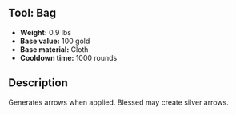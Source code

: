 ## Tool: Bag

- **Weight:** 0.9 lbs
- **Base value:** 100 gold
- **Base material:** Cloth
- **Cooldown time:** 1000 rounds

## Description

Generates arrows when applied. Blessed may create silver arrows.
